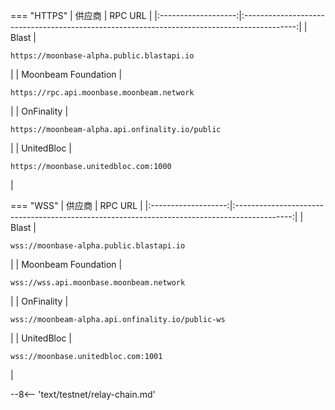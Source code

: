 === "HTTPS"
    |       供应商        |                                           RPC URL                                           |
    |:-------------------:|:-------------------------------------------------------------------------------------------:|
    |        Blast        |    <pre style="padding-right: 2em">```https://moonbase-alpha.public.blastapi.io```</pre>    |
    | Moonbeam Foundation |    <pre style="padding-right: 2em">```https://rpc.api.moonbase.moonbeam.network```</pre>    |
    |     OnFinality      | <pre style="padding-right: 2em">```https://moonbeam-alpha.api.onfinality.io/public```</pre> |
    |     UnitedBloc      |      <pre style="padding-right: 2em">```https://moonbase.unitedbloc.com:1000```</pre>       |

        
=== "WSS"
    |       供应商        |                                           RPC URL                                            |
    |:-------------------:|:--------------------------------------------------------------------------------------------:|
    |        Blast        |     <pre style="padding-right: 2em">```wss://moonbase-alpha.public.blastapi.io```</pre>      |
    | Moonbeam Foundation |     <pre style="padding-right: 2em">```wss://wss.api.moonbase.moonbeam.network```</pre>      |
    |     OnFinality      | <pre style="padding-right: 2em">```wss://moonbeam-alpha.api.onfinality.io/public-ws```</pre> |
    |     UnitedBloc      |        <pre style="padding-right: 2em">```wss://moonbase.unitedbloc.com:1001```</pre>        |


--8<-- 'text/testnet/relay-chain.md'
